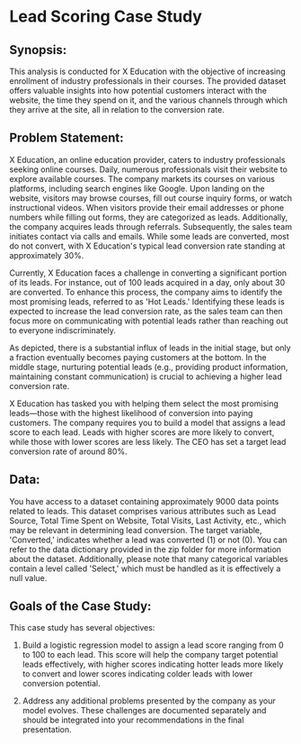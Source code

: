 # Lead Scoring Case Study
## Synopsis:
This analysis is conducted for X Education with the objective of increasing enrollment of industry professionals in their courses. The provided dataset offers valuable insights into how potential customers interact with the website, the time they spend on it, and the various channels through which they arrive at the site, all in relation to the conversion rate.

## Problem Statement:
X Education, an online education provider, caters to industry professionals seeking online courses. Daily, numerous professionals visit their website to explore available courses. The company markets its courses on various platforms, including search engines like Google. Upon landing on the website, visitors may browse courses, fill out course inquiry forms, or watch instructional videos. When visitors provide their email addresses or phone numbers while filling out forms, they are categorized as leads. Additionally, the company acquires leads through referrals. Subsequently, the sales team initiates contact via calls and emails. While some leads are converted, most do not convert, with X Education's typical lead conversion rate standing at approximately 30%.

Currently, X Education faces a challenge in converting a significant portion of its leads. For instance, out of 100 leads acquired in a day, only about 30 are converted. To enhance this process, the company aims to identify the most promising leads, referred to as 'Hot Leads.' Identifying these leads is expected to increase the lead conversion rate, as the sales team can then focus more on communicating with potential leads rather than reaching out to everyone indiscriminately.

As depicted, there is a substantial influx of leads in the initial stage, but only a fraction eventually becomes paying customers at the bottom. In the middle stage, nurturing potential leads (e.g., providing product information, maintaining constant communication) is crucial to achieving a higher lead conversion rate.

X Education has tasked you with helping them select the most promising leads—those with the highest likelihood of conversion into paying customers. The company requires you to build a model that assigns a lead score to each lead. Leads with higher scores are more likely to convert, while those with lower scores are less likely. The CEO has set a target lead conversion rate of around 80%.

## Data:
You have access to a dataset containing approximately 9000 data points related to leads. This dataset comprises various attributes such as Lead Source, Total Time Spent on Website, Total Visits, Last Activity, etc., which may be relevant in determining lead conversion. The target variable, 'Converted,' indicates whether a lead was converted (1) or not (0). You can refer to the data dictionary provided in the zip folder for more information about the dataset. Additionally, please note that many categorical variables contain a level called 'Select,' which must be handled as it is effectively a null value.

## Goals of the Case Study:
This case study has several objectives:

1. Build a logistic regression model to assign a lead score ranging from 0 to 100 to each lead. This score will help the company target potential leads effectively, with higher scores indicating hotter leads more likely to convert and lower scores indicating colder leads with lower conversion potential.

2. Address any additional problems presented by the company as your model evolves. These challenges are documented separately and should be integrated into your recommendations in the final presentation.
